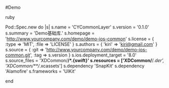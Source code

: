 #Demo

ruby

Pod::Spec.new do |s|
s.name        = 'CYCommonLayer'
s.version     = '0.1.0'
s.summary     = 'Demo基础库.'
s.homepage    = 'http://www.yourcompany.com/demo/demo-ios-common'
s.license     = { :type => 'MIT', :file => 'LICENSE' }
s.authors     = { 'kiri' => 'kiri@gmail.com' }
s.source      = { :git => 'http://www.yourcompany.com/demo/demo-ios-common.git', :tag => s.version }
s.ios.deployment_target   = '8.0'
s.source_files    = 'XDCommon/**/*.{swift}'
s.resources = ['XDCommon/**/*.der', 'XDCommon/**/*.xcassets']
s.dependency 'SnapKit'
s.dependency 'Alamofire'
s.frameworks  = 'UIKit'

end

